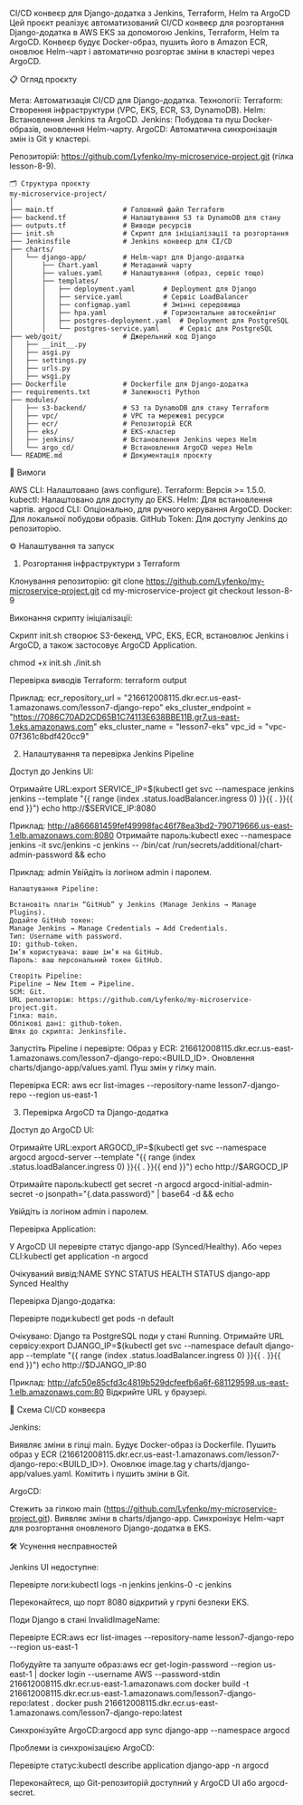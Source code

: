 CI/CD конвеєр для Django-додатка з Jenkins, Terraform, Helm та ArgoCD
Цей проєкт реалізує автоматизований CI/CD конвеєр для розгортання Django-додатка в AWS EKS за допомогою Jenkins, Terraform, Helm та ArgoCD. Конвеєр будує Docker-образ, пушить його в Amazon ECR, оновлює Helm-чарт і автоматично розгортає зміни в кластері через ArgoCD.

📋 Огляд проєкту

Мета: Автоматизація CI/CD для Django-додатка.
Технології:
Terraform: Створення інфраструктури (VPC, EKS, ECR, S3, DynamoDB).
Helm: Встановлення Jenkins та ArgoCD.
Jenkins: Побудова та пуш Docker-образів, оновлення Helm-чарту.
ArgoCD: Автоматична синхронізація змін із Git у кластері.


Репозиторій: https://github.com/Lyfenko/my-microservice-project.git (гілка lesson-8-9).

```
🗂 Структура проєкту
my-microservice-project/
│
├── main.tf                 # Головний файл Terraform
├── backend.tf              # Налаштування S3 та DynamoDB для стану
├── outputs.tf              # Виводи ресурсів
├── init.sh                 # Скрипт для ініціалізації та розгортання
├── Jenkinsfile             # Jenkins конвеєр для CI/CD
├── charts/
│   └── django-app/         # Helm-чарт для Django-додатка
│       ├── Chart.yaml      # Метаданий чарту
│       ├── values.yaml     # Налаштування (образ, сервіс тощо)
│       ├── templates/
│       │   ├── deployment.yaml       # Deployment для Django
│       │   ├── service.yaml          # Сервіс LoadBalancer
│       │   ├── configmap.yaml        # Змінні середовища
│       │   ├── hpa.yaml              # Горизонтальне автоскейлінг
│       │   ├── postgres-deployment.yaml  # Deployment для PostgreSQL
│       │   └── postgres-service.yaml     # Сервіс для PostgreSQL
├── web/goit/               # Джерельний код Django
│   ├── __init__.py
│   ├── asgi.py
│   ├── settings.py
│   ├── urls.py
│   ├── wsgi.py
├── Dockerfile              # Dockerfile для Django-додатка
├── requirements.txt        # Залежності Python
├── modules/
│   ├── s3-backend/         # S3 та DynamoDB для стану Terraform
│   ├── vpc/                # VPC та мережеві ресурси
│   ├── ecr/                # Репозиторій ECR
│   ├── eks/                # EKS-кластер
│   ├── jenkins/            # Встановлення Jenkins через Helm
│   └── argo_cd/            # Встановлення ArgoCD через Helm
└── README.md               # Документація проєкту
```

🚀 Вимоги

AWS CLI: Налаштовано (aws configure).
Terraform: Версія >= 1.5.0.
kubectl: Налаштовано для доступу до EKS.
Helm: Для встановлення чартів.
argocd CLI: Опціонально, для ручного керування ArgoCD.
Docker: Для локальної побудови образів.
GitHub Token: Для доступу Jenkins до репозиторію.


⚙️ Налаштування та запуск
1. Розгортання інфраструктури з Terraform

Клонування репозиторію:
git clone https://github.com/Lyfenko/my-microservice-project.git
cd my-microservice-project
git checkout lesson-8-9


Виконання скрипту ініціалізації:

Скрипт init.sh створює S3-бекенд, VPC, EKS, ECR, встановлює Jenkins і ArgoCD, а також застосовує ArgoCD Application.

chmod +x init.sh
./init.sh


Перевірка виводів Terraform:
terraform output

Приклад:
ecr_repository_url = "216612008115.dkr.ecr.us-east-1.amazonaws.com/lesson7-django-repo"
eks_cluster_endpoint = "https://7086C70AD2CD65B1C74113E638BBE11B.gr7.us-east-1.eks.amazonaws.com"
eks_cluster_name = "lesson7-eks"
vpc_id = "vpc-07f361c8bdf420cc9"




2. Налаштування та перевірка Jenkins Pipeline

Доступ до Jenkins UI:

Отримайте URL:export SERVICE_IP=$(kubectl get svc --namespace jenkins jenkins --template "{{ range (index .status.loadBalancer.ingress 0) }}{{ . }}{{ end }}")
echo http://$SERVICE_IP:8080

Приклад: http://a866681459fef49998fac46f78ea3bd2-790719666.us-east-1.elb.amazonaws.com:8080
Отримайте пароль:kubectl exec --namespace jenkins -it svc/jenkins -c jenkins -- /bin/cat /run/secrets/additional/chart-admin-password && echo

Приклад: admin
Увійдіть із логіном admin і паролем.

```
Налаштування Pipeline:

Встановіть плагін “GitHub” у Jenkins (Manage Jenkins → Manage Plugins).
Додайте GitHub токен:
Manage Jenkins → Manage Credentials → Add Credentials.
Тип: Username with password.
ID: github-token.
Ім’я користувача: ваше ім’я на GitHub.
Пароль: ваш персональний токен GitHub.
```
```
Створіть Pipeline:
Pipeline → New Item → Pipeline.
SCM: Git.
URL репозиторію: https://github.com/Lyfenko/my-microservice-project.git.
Гілка: main.
Облікові дані: github-token.
Шлях до скрипта: Jenkinsfile.
```

Запустіть Pipeline і перевірте:
Образ у ECR: 216612008115.dkr.ecr.us-east-1.amazonaws.com/lesson7-django-repo:<BUILD_ID>.
Оновлення charts/django-app/values.yaml.
Пуш змін у гілку main.




Перевірка ECR:
aws ecr list-images --repository-name lesson7-django-repo --region us-east-1




3. Перевірка ArgoCD та Django-додатка

Доступ до ArgoCD UI:

Отримайте URL:export ARGOCD_IP=$(kubectl get svc --namespace argocd argocd-server --template "{{ range (index .status.loadBalancer.ingress 0) }}{{ . }}{{ end }}")
echo http://$ARGOCD_IP


Отримайте пароль:kubectl get secret -n argocd argocd-initial-admin-secret -o jsonpath="{.data.password}" | base64 -d && echo


Увійдіть із логіном admin і паролем.


Перевірка Application:

У ArgoCD UI перевірте статус django-app (Synced/Healthy).
Або через CLI:kubectl get application -n argocd

Очікуваний вивід:NAME         SYNC STATUS   HEALTH STATUS
django-app   Synced        Healthy




Перевірка Django-додатка:

Перевірте поди:kubectl get pods -n default

Очікувано: Django та PostgreSQL поди у стані Running.
Отримайте URL сервісу:export DJANGO_IP=$(kubectl get svc --namespace default django-app --template "{{ range (index .status.loadBalancer.ingress 0) }}{{ . }}{{ end }}")
echo http://$DJANGO_IP:80

Приклад: http://afc50e85cfd3c4819b529dcfeefb6a6f-681129598.us-east-1.elb.amazonaws.com:80
Відкрийте URL у браузері.




🔄 Схема CI/CD конвеєра

Jenkins:

Виявляє зміни в гілці main.
Будує Docker-образ із Dockerfile.
Пушить образ у ECR (216612008115.dkr.ecr.us-east-1.amazonaws.com/lesson7-django-repo:<BUILD_ID>).
Оновлює image.tag у charts/django-app/values.yaml.
Комітить і пушить зміни в Git.


ArgoCD:

Стежить за гілкою main (https://github.com/Lyfenko/my-microservice-project.git).
Виявляє зміни в charts/django-app.
Синхронізує Helm-чарт для розгортання оновленого Django-додатка в EKS.




🛠 Усунення несправностей

Jenkins UI недоступне:

Перевірте логи:kubectl logs -n jenkins jenkins-0 -c jenkins


Переконайтеся, що порт 8080 відкритий у групі безпеки EKS.


Поди Django в стані InvalidImageName:

Перевірте ECR:aws ecr list-images --repository-name lesson7-django-repo --region us-east-1


Побудуйте та запуште образ:aws ecr get-login-password --region us-east-1 | docker login --username AWS --password-stdin 216612008115.dkr.ecr.us-east-1.amazonaws.com
docker build -t 216612008115.dkr.ecr.us-east-1.amazonaws.com/lesson7-django-repo:latest .
docker push 216612008115.dkr.ecr.us-east-1.amazonaws.com/lesson7-django-repo:latest


Синхронізуйте ArgoCD:argocd app sync django-app --namespace argocd




Проблеми із синхронізацією ArgoCD:

Перевірте статус:kubectl describe application django-app -n argocd


Переконайтеся, що Git-репозиторій доступний у ArgoCD UI або argocd-secret.

